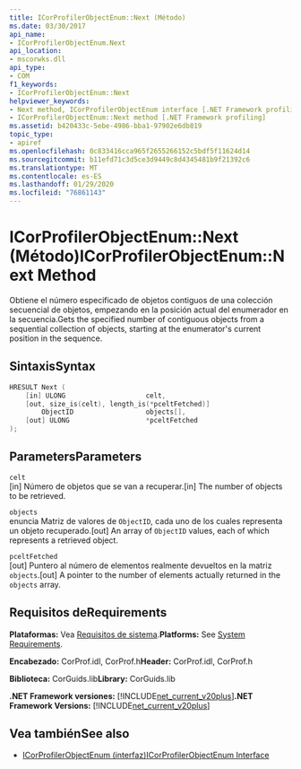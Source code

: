 ```yaml
---
title: ICorProfilerObjectEnum::Next (Método)
ms.date: 03/30/2017
api_name:
- ICorProfilerObjectEnum.Next
api_location:
- mscorwks.dll
api_type:
- COM
f1_keywords:
- ICorProfilerObjectEnum::Next
helpviewer_keywords:
- Next method, ICorProfilerObjectEnum interface [.NET Framework profiling]
- ICorProfilerObjectEnum::Next method [.NET Framework profiling]
ms.assetid: b420433c-5ebe-4986-bba1-97902e6db819
topic_type:
- apiref
ms.openlocfilehash: 0c833416cca965f2655266152c5bdf5f11624d14
ms.sourcegitcommit: b11efd71c3d5ce3d9449c8d4345481b9f21392c6
ms.translationtype: MT
ms.contentlocale: es-ES
ms.lasthandoff: 01/29/2020
ms.locfileid: "76861143"
---
```

# <a name="icorprofilerobjectenumnext-method"></a><span data-ttu-id="4a80e-102">ICorProfilerObjectEnum::Next (Método)</span><span class="sxs-lookup"><span data-stu-id="4a80e-102">ICorProfilerObjectEnum::Next Method</span></span>
<span data-ttu-id="4a80e-103">Obtiene el número especificado de objetos contiguos de una colección secuencial de objetos, empezando en la posición actual del enumerador en la secuencia.</span><span class="sxs-lookup"><span data-stu-id="4a80e-103">Gets the specified number of contiguous objects from a sequential collection of objects, starting at the enumerator's current position in the sequence.</span></span>  
  
## <a name="syntax"></a><span data-ttu-id="4a80e-104">Sintaxis</span><span class="sxs-lookup"><span data-stu-id="4a80e-104">Syntax</span></span>  
  
```cpp  
HRESULT Next (  
    [in] ULONG                    celt,  
    [out, size_is(celt), length_is(*pceltFetched)]    
        ObjectID                  objects[],  
    [out] ULONG                   *pceltFetched  
);  
```  
  
## <a name="parameters"></a><span data-ttu-id="4a80e-105">Parameters</span><span class="sxs-lookup"><span data-stu-id="4a80e-105">Parameters</span></span>  
 `celt`  
 <span data-ttu-id="4a80e-106">[in] Número de objetos que se van a recuperar.</span><span class="sxs-lookup"><span data-stu-id="4a80e-106">[in] The number of objects to be retrieved.</span></span>  
  
 `objects`  
 <span data-ttu-id="4a80e-107">enuncia Matriz de valores de `ObjectID`, cada uno de los cuales representa un objeto recuperado.</span><span class="sxs-lookup"><span data-stu-id="4a80e-107">[out] An array of `ObjectID` values, each of which represents a retrieved object.</span></span>  
  
 `pceltFetched`  
 <span data-ttu-id="4a80e-108">[out] Puntero al número de elementos realmente devueltos en la matriz `objects`.</span><span class="sxs-lookup"><span data-stu-id="4a80e-108">[out] A pointer to the number of elements actually returned in the `objects` array.</span></span>  
  
## <a name="requirements"></a><span data-ttu-id="4a80e-109">Requisitos de</span><span class="sxs-lookup"><span data-stu-id="4a80e-109">Requirements</span></span>  
 <span data-ttu-id="4a80e-110">**Plataformas:** Vea [Requisitos de sistema](../../../../docs/framework/get-started/system-requirements.md).</span><span class="sxs-lookup"><span data-stu-id="4a80e-110">**Platforms:** See [System Requirements](../../../../docs/framework/get-started/system-requirements.md).</span></span>  
  
 <span data-ttu-id="4a80e-111">**Encabezado:** CorProf.idl, CorProf.h</span><span class="sxs-lookup"><span data-stu-id="4a80e-111">**Header:** CorProf.idl, CorProf.h</span></span>  
  
 <span data-ttu-id="4a80e-112">**Biblioteca:** CorGuids.lib</span><span class="sxs-lookup"><span data-stu-id="4a80e-112">**Library:** CorGuids.lib</span></span>  
  
 <span data-ttu-id="4a80e-113">**.NET Framework versiones:** [!INCLUDE[net_current_v20plus](../../../../includes/net-current-v20plus-md.md)]</span><span class="sxs-lookup"><span data-stu-id="4a80e-113">**.NET Framework Versions:** [!INCLUDE[net_current_v20plus](../../../../includes/net-current-v20plus-md.md)]</span></span>  
  
## <a name="see-also"></a><span data-ttu-id="4a80e-114">Vea también</span><span class="sxs-lookup"><span data-stu-id="4a80e-114">See also</span></span>

- [<span data-ttu-id="4a80e-115">ICorProfilerObjectEnum (interfaz)</span><span class="sxs-lookup"><span data-stu-id="4a80e-115">ICorProfilerObjectEnum Interface</span></span>](icorprofilerobjectenum-interface.md)
